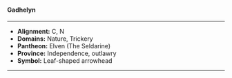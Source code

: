 #### Gadhelyn
___

- **Alignment:** C, N
- **Domains:** Nature, Trickery
- **Pantheon:** Elven (The Seldarine)
- **Province:** Independence, outlawry
- **Symbol:** Leaf-shaped arrowhead
___
